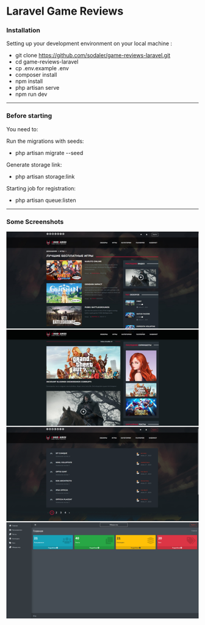 # Laravel Game Reviews

### Installation

Setting up your development environment on your local machine :


- git clone https://github.com/sodaler/game-reviews-laravel.git
- cd game-reviews-laravel
- cp .env.example .env
- composer install
- npm install
- php artisan serve
- npm run dev

---

### Before starting
You need to: <br>

Run the migrations with seeds:

- php artisan migrate --seed

Generate storage link:

- php artisan storage:link

Starting job for registration:

- php artisan queue:listen

---

### Some Screenshots

![Screenshot](public/images/img.png)
![Screenshot](public/images/img_1.png)
![Screenshot](public/images/img_2.png)
![Screenshot](public/images/img_3.png)


